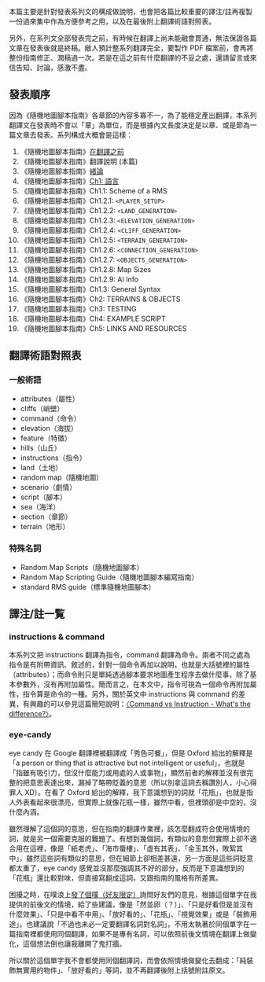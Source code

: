 本篇主要是針對發表系列文的構成做說明，也會把各篇比較重要的譯注/註再複製一份過來集中作為方便參考之用，以及在最後附上翻譯術語對照表。

另外，在系列文全部發表完之前，有時候在翻譯上尚未能融會貫通，無法保證各篇文章在發表後就是終稿。敝人預計整系列翻譯完全，要製作 PDF 檔案前，會再將整份指南修正、潤稿過一次。若是在這之前有什麼翻譯的不妥之處，還請留言或來信告知、討論，感激不盡。

## 發表順序

因為《隨機地圖腳本指南》各章節的內容多寡不一，為了能穩定產出翻譯，本系列翻譯文在發表時不會以「章」為單位，而是根據內文長度決定是以章、或是節為一篇文章去發表。系列構成大概會是這樣：

1. 《隨機地圖腳本指南》[在翻譯之前]
1. 《隨機地圖腳本指南》翻譯說明 (本篇)
1. 《隨機地圖腳本指南》[緒論]
1. 《隨機地圖腳本指南》[Ch1: 語言]
1. 《隨機地圖腳本指南》Ch1.1: Scheme of a RMS
1. 《隨機地圖腳本指南》Ch1.2.1: `<PLAYER_SETUP>`
1. 《隨機地圖腳本指南》Ch1.2.2: `<LAND_GENERATION>`
1. 《隨機地圖腳本指南》Ch1.2.3: `<ELEVATION_GENERATION>`
1. 《隨機地圖腳本指南》Ch1.2.4: `<CLIFF_GENERATION>`
1. 《隨機地圖腳本指南》Ch1.2.5: `<TERRAIN_GENERATION>`
1. 《隨機地圖腳本指南》Ch1.2.6: `<CONNECTION_GENERATION>`
1. 《隨機地圖腳本指南》Ch1.2.7: `<OBJECTS_GENERATION>`
1. 《隨機地圖腳本指南》Ch1.2.8: Map Sizes
1. 《隨機地圖腳本指南》Ch1.2.9: AI Info
1. 《隨機地圖腳本指南》Ch1.3: General Syntax
1. 《隨機地圖腳本指南》Ch2: TERRAINS & OBJECTS
1. 《隨機地圖腳本指南》Ch3: TESTING
1. 《隨機地圖腳本指南》Ch4: EXAMPLE SCRIPT
1. 《隨機地圖腳本指南》Ch5: LINKS AND RESOURCES

<!--more-->


## 翻譯術語對照表
### 一般術語
- attributes（屬性）
- cliffs（峭壁）
- command（命令）
- elevation（海拔）
- feature（特徵）
- hills（山丘）
- instructions（指令）
- land（土地）
- random map（隨機地圖）
- scenario（劇情）
- script（腳本）
- sea（海洋）
- section（章節）
- terrain（地形）

### 特殊名詞
- Random Map Scripts（隨機地圖腳本）
- Random Map Scripting Guide（隨機地圖腳本編寫指南）
- standard RMS guide（標準隨機地圖腳本）

## 譯注/註一覧

### instructions & command
本系列文把 instructions 翻譯為指令，command 翻譯為命令。兩者不同之處為指令是有附帶資訊、敘述的，針對一個命令再加以說明，也就是大括號裡的屬性（attributes）；而命令則只是單純透過腳本要求地圖產生程序去做什麼事，除了基本參數外，沒有再附加屬性。簡而言之，在本文中，指令可視為一個命令再附加屬性，指令算是命令的一種。另外，關於英文中 instructions 與 command 的差異，有興趣的可以參見這篇簡短說明：[〈Command vs Instruction - What's the difference?〉](http://wikidiff.com/command/instruction)。

### eye-candy
eye candy 在 Google 翻譯裡被翻譯成「秀色可餐」，但是 Oxford 給出的解釋是「a person or thing that is attractive but not intelligent or useful」，也就是「指雖有吸引力，但沒什麼能力或用處的人或事物」，顯然前者的解釋並沒有很完整的把意思表達出來，漏掉了略帶貶義的意思（所以別拿這詞去稱讚別人，小心得罪人 XD）。在看了 Oxford 給出的解釋，我下意識想到的詞就「花瓶」，也就是指人外表看起來很漂亮，但實際上就像花瓶一樣，雖然中看，但裡頭卻是中空的，沒什麼內涵。

雖然理解了這個詞的意思，但在指南的翻譯作業裡，該怎麼翻成符合使用情境的詞，就是另一個需要克服的難題了。有想到幾個詞，有類似的意思但實際上卻不適合用在這裡，像是「紙老虎」、「海市蜃樓」、「虛有其表」、「金玉其外，敗絮其中」，雖然這些詞有類似的意思，但在細節上卻相差甚遠，另一方面是這些詞貶意都太重了，eye candy 感覺並沒那麼強調其不好的部分，反而是下意識想到的「花瓶」還比較對味，但直接寫翻成這詞，又跟指南的風格有所差異。

困擾之時，在噗浪上[發了個噗（好友限定）](https://www.plurk.com/p/mfkuv5)詢問好友們的意見，根據這個單字在我提供的前後文的情境，給了些建議，像是「然並卵（？）」、「只是好看但是並沒有什麼效果」、「只是中看不中用」、「放好看的」、「花瓶」、「視覺效果」或是「裝飾用途」。也建議說「不過也未必一定要翻譯名詞對名詞」，不用太執著於同個單字在一篇指南裡都使用同個翻譯，如果不是專有名詞，可以依照前後文情境在翻譯上做變化，這個想法倒也讓我離開了鬼打牆。

所以關於這個單字我不會都使用同個翻譯詞，而會依照情境做變化去翻成：「純裝飾無實用的物件」、「放好看的」等詞，並不再翻譯後附上括號附註原文。

[在翻譯之前]: https://blog.fntsr.tw/articles/2017/01/24/aoe2-before-translate-rmsg/
[緒論]: https://blog.fntsr.tw/articles/2017/01/28/aoe2-rmsg-introduction/
[Ch1: 語言]: https://blog.fntsr.tw/articles/2017/09/25/aoe-ii-rmsg-ch1-language-reference/
